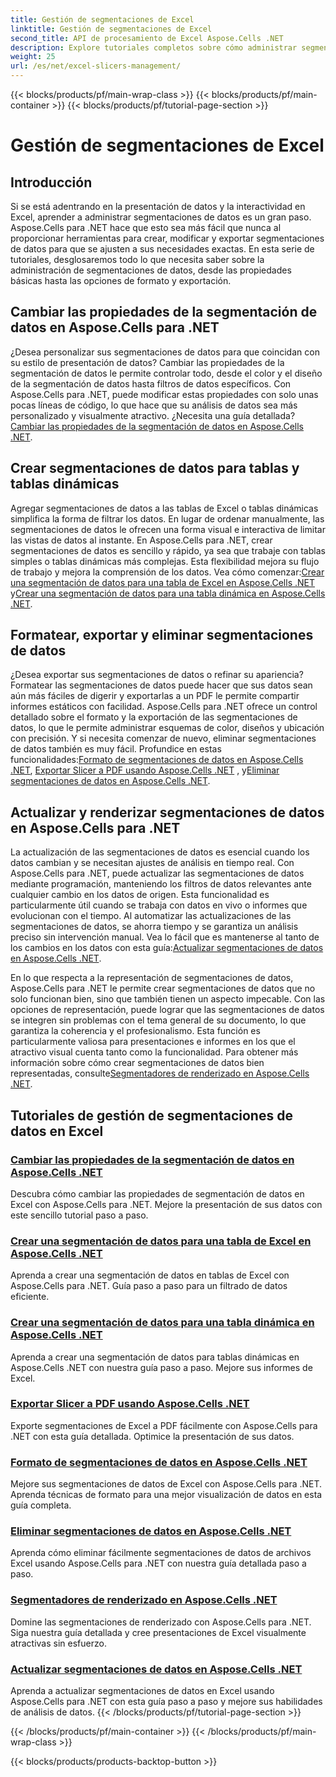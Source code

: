 ```yaml
---
title: Gestión de segmentaciones de Excel
linktitle: Gestión de segmentaciones de Excel
second_title: API de procesamiento de Excel Aspose.Cells .NET
description: Explore tutoriales completos sobre cómo administrar segmentaciones de Excel con Aspose.Cells para .NET. Aprenda a crear, actualizar, formatear y exportar segmentaciones de datos sin esfuerzo.
weight: 25
url: /es/net/excel-slicers-management/
---
```


{{< blocks/products/pf/main-wrap-class >}}
{{< blocks/products/pf/main-container >}}
{{< blocks/products/pf/tutorial-page-section >}}

# Gestión de segmentaciones de Excel

## Introducción

Si se está adentrando en la presentación de datos y la interactividad en Excel, aprender a administrar segmentaciones de datos es un gran paso. Aspose.Cells para .NET hace que esto sea más fácil que nunca al proporcionar herramientas para crear, modificar y exportar segmentaciones de datos para que se ajusten a sus necesidades exactas. En esta serie de tutoriales, desglosaremos todo lo que necesita saber sobre la administración de segmentaciones de datos, desde las propiedades básicas hasta las opciones de formato y exportación.

## Cambiar las propiedades de la segmentación de datos en Aspose.Cells para .NET
¿Desea personalizar sus segmentaciones de datos para que coincidan con su estilo de presentación de datos? Cambiar las propiedades de la segmentación de datos le permite controlar todo, desde el color y el diseño de la segmentación de datos hasta filtros de datos específicos. Con Aspose.Cells para .NET, puede modificar estas propiedades con solo unas pocas líneas de código, lo que hace que su análisis de datos sea más personalizado y visualmente atractivo. ¿Necesita una guía detallada?[Cambiar las propiedades de la segmentación de datos en Aspose.Cells .NET](./change-slicer-properties/).

## Crear segmentaciones de datos para tablas y tablas dinámicas
 Agregar segmentaciones de datos a las tablas de Excel o tablas dinámicas simplifica la forma de filtrar los datos. En lugar de ordenar manualmente, las segmentaciones de datos le ofrecen una forma visual e interactiva de limitar las vistas de datos al instante. En Aspose.Cells para .NET, crear segmentaciones de datos es sencillo y rápido, ya sea que trabaje con tablas simples o tablas dinámicas más complejas. Esta flexibilidad mejora su flujo de trabajo y mejora la comprensión de los datos. Vea cómo comenzar:[Crear una segmentación de datos para una tabla de Excel en Aspose.Cells .NET](./create-slicer-excel-table/) y[Crear una segmentación de datos para una tabla dinámica en Aspose.Cells .NET](./create-slicer-pivot-table/).

## Formatear, exportar y eliminar segmentaciones de datos
 ¿Desea exportar sus segmentaciones de datos o refinar su apariencia? Formatear las segmentaciones de datos puede hacer que sus datos sean aún más fáciles de digerir y exportarlas a un PDF le permite compartir informes estáticos con facilidad. Aspose.Cells para .NET ofrece un control detallado sobre el formato y la exportación de las segmentaciones de datos, lo que le permite administrar esquemas de color, diseños y ubicación con precisión. Y si necesita comenzar de nuevo, eliminar segmentaciones de datos también es muy fácil. Profundice en estas funcionalidades:[Formato de segmentaciones de datos en Aspose.Cells .NET](./format-slicers/), [Exportar Slicer a PDF usando Aspose.Cells .NET](./export-slicer-to-pdf/) , y[Eliminar segmentaciones de datos en Aspose.Cells .NET](./remove-slicers/).

## Actualizar y renderizar segmentaciones de datos en Aspose.Cells para .NET

La actualización de las segmentaciones de datos es esencial cuando los datos cambian y se necesitan ajustes de análisis en tiempo real. Con Aspose.Cells para .NET, puede actualizar las segmentaciones de datos mediante programación, manteniendo los filtros de datos relevantes ante cualquier cambio en los datos de origen. Esta funcionalidad es particularmente útil cuando se trabaja con datos en vivo o informes que evolucionan con el tiempo. Al automatizar las actualizaciones de las segmentaciones de datos, se ahorra tiempo y se garantiza un análisis preciso sin intervención manual. Vea lo fácil que es mantenerse al tanto de los cambios en los datos con esta guía:[Actualizar segmentaciones de datos en Aspose.Cells .NET](./update-slicers/).

En lo que respecta a la representación de segmentaciones de datos, Aspose.Cells para .NET le permite crear segmentaciones de datos que no solo funcionan bien, sino que también tienen un aspecto impecable. Con las opciones de representación, puede lograr que las segmentaciones de datos se integren sin problemas con el tema general de su documento, lo que garantiza la coherencia y el profesionalismo. Esta función es particularmente valiosa para presentaciones e informes en los que el atractivo visual cuenta tanto como la funcionalidad. Para obtener más información sobre cómo crear segmentaciones de datos bien representadas, consulte[Segmentadores de renderizado en Aspose.Cells .NET](./render-slicers/).

## Tutoriales de gestión de segmentaciones de datos en Excel
### [Cambiar las propiedades de la segmentación de datos en Aspose.Cells .NET](./change-slicer-properties/)
Descubra cómo cambiar las propiedades de segmentación de datos en Excel con Aspose.Cells para .NET. Mejore la presentación de sus datos con este sencillo tutorial paso a paso.
### [Crear una segmentación de datos para una tabla de Excel en Aspose.Cells .NET](./create-slicer-excel-table/)
Aprenda a crear una segmentación de datos en tablas de Excel con Aspose.Cells para .NET. Guía paso a paso para un filtrado de datos eficiente.
### [Crear una segmentación de datos para una tabla dinámica en Aspose.Cells .NET](./create-slicer-pivot-table/)
Aprenda a crear una segmentación de datos para tablas dinámicas en Aspose.Cells .NET con nuestra guía paso a paso. Mejore sus informes de Excel.
### [Exportar Slicer a PDF usando Aspose.Cells .NET](./export-slicer-to-pdf/)
Exporte segmentaciones de Excel a PDF fácilmente con Aspose.Cells para .NET con esta guía detallada. Optimice la presentación de sus datos.
### [Formato de segmentaciones de datos en Aspose.Cells .NET](./format-slicers/)
Mejore sus segmentaciones de datos de Excel con Aspose.Cells para .NET. Aprenda técnicas de formato para una mejor visualización de datos en esta guía completa.
### [Eliminar segmentaciones de datos en Aspose.Cells .NET](./remove-slicers/)
Aprenda cómo eliminar fácilmente segmentaciones de datos de archivos Excel usando Aspose.Cells para .NET con nuestra guía detallada paso a paso.
### [Segmentadores de renderizado en Aspose.Cells .NET](./render-slicers/)
Domine las segmentaciones de renderizado con Aspose.Cells para .NET. Siga nuestra guía detallada y cree presentaciones de Excel visualmente atractivas sin esfuerzo.
### [Actualizar segmentaciones de datos en Aspose.Cells .NET](./update-slicers/)
Aprenda a actualizar segmentaciones de datos en Excel usando Aspose.Cells para .NET con esta guía paso a paso y mejore sus habilidades de análisis de datos.
{{< /blocks/products/pf/tutorial-page-section >}}

{{< /blocks/products/pf/main-container >}}
{{< /blocks/products/pf/main-wrap-class >}}

{{< blocks/products/products-backtop-button >}}
